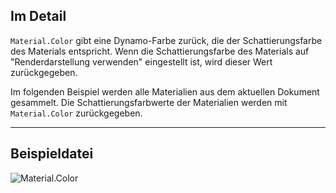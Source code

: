 ## Im Detail
`Material.Color` gibt eine Dynamo-Farbe zurück, die der Schattierungsfarbe des Materials entspricht. Wenn die Schattierungsfarbe des Materials auf "Renderdarstellung verwenden" eingestellt ist, wird dieser Wert zurückgegeben.

Im folgenden Beispiel werden alle Materialien aus dem aktuellen Dokument gesammelt. Die Schattierungsfarbwerte der Materialien werden mit `Material.Color` zurückgegeben.

___
## Beispieldatei

![Material.Color](./Revit.Elements.Material.Color_img.jpg)
